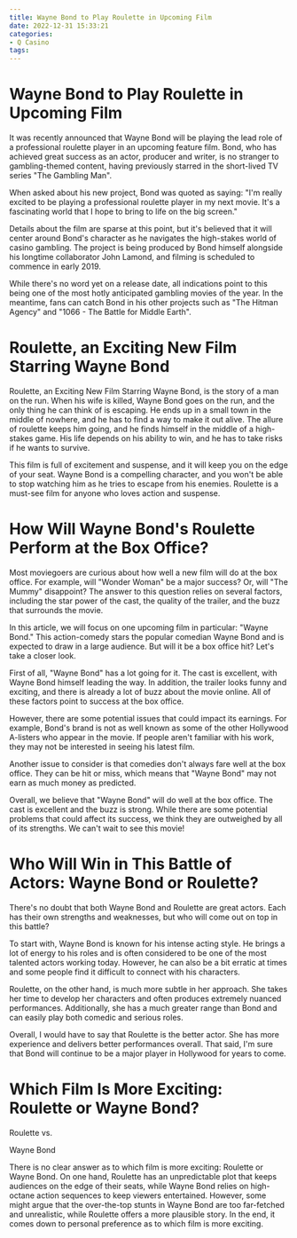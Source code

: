 ```yaml
---
title: Wayne Bond to Play Roulette in Upcoming Film
date: 2022-12-31 15:33:21
categories:
- Q Casino
tags:
---
```



#  Wayne Bond to Play Roulette in Upcoming Film

It was recently announced that Wayne Bond will be playing the lead role of a professional roulette player in an upcoming feature film. Bond, who has achieved great success as an actor, producer and writer, is no stranger to gambling-themed content, having previously starred in the short-lived TV series "The Gambling Man".

When asked about his new project, Bond was quoted as saying: "I'm really excited to be playing a professional roulette player in my next movie. It's a fascinating world that I hope to bring to life on the big screen."

Details about the film are sparse at this point, but it's believed that it will center around Bond's character as he navigates the high-stakes world of casino gambling. The project is being produced by Bond himself alongside his longtime collaborator John Lamond, and filming is scheduled to commence in early 2019.

While there's no word yet on a release date, all indications point to this being one of the most hotly anticipated gambling movies of the year. In the meantime, fans can catch Bond in his other projects such as "The Hitman Agency" and "1066 - The Battle for Middle Earth".

#  Roulette, an Exciting New Film Starring Wayne Bond

Roulette, an Exciting New Film Starring Wayne Bond, is the story of a man on the run. When his wife is killed, Wayne Bond goes on the run, and the only thing he can think of is escaping. He ends up in a small town in the middle of nowhere, and he has to find a way to make it out alive. The allure of roulette keeps him going, and he finds himself in the middle of a high-stakes game. His life depends on his ability to win, and he has to take risks if he wants to survive.

This film is full of excitement and suspense, and it will keep you on the edge of your seat. Wayne Bond is a compelling character, and you won't be able to stop watching him as he tries to escape from his enemies. Roulette is a must-see film for anyone who loves action and suspense.

#  How Will Wayne Bond's Roulette Perform at the Box Office?

Most moviegoers are curious about how well a new film will do at the box office. For example, will "Wonder Woman" be a major success? Or, will "The Mummy" disappoint? The answer to this question relies on several factors, including the star power of the cast, the quality of the trailer, and the buzz that surrounds the movie.

In this article, we will focus on one upcoming film in particular: "Wayne Bond." This action-comedy stars the popular comedian Wayne Bond and is expected to draw in a large audience. But will it be a box office hit? Let's take a closer look.

First of all, "Wayne Bond" has a lot going for it. The cast is excellent, with Wayne Bond himself leading the way. In addition, the trailer looks funny and exciting, and there is already a lot of buzz about the movie online. All of these factors point to success at the box office.

However, there are some potential issues that could impact its earnings. For example, Bond's brand is not as well known as some of the other Hollywood A-listers who appear in the movie. If people aren't familiar with his work, they may not be interested in seeing his latest film.

Another issue to consider is that comedies don't always fare well at the box office. They can be hit or miss, which means that "Wayne Bond" may not earn as much money as predicted.

Overall, we believe that "Wayne Bond" will do well at the box office. The cast is excellent and the buzz is strong. While there are some potential problems that could affect its success, we think they are outweighed by all of its strengths. We can't wait to see this movie!

#  Who Will Win in This Battle of Actors: Wayne Bond or Roulette?

There's no doubt that both Wayne Bond and Roulette are great actors. Each has their own strengths and weaknesses, but who will come out on top in this battle?

To start with, Wayne Bond is known for his intense acting style. He brings a lot of energy to his roles and is often considered to be one of the most talented actors working today. However, he can also be a bit erratic at times and some people find it difficult to connect with his characters.

Roulette, on the other hand, is much more subtle in her approach. She takes her time to develop her characters and often produces extremely nuanced performances. Additionally, she has a much greater range than Bond and can easily play both comedic and serious roles.

Overall, I would have to say that Roulette is the better actor. She has more experience and delivers better performances overall. That said, I'm sure that Bond will continue to be a major player in Hollywood for years to come.

#  Which Film Is More Exciting: Roulette or Wayne Bond?

Roulette 
vs.

Wayne Bond

There is no clear answer as to which film is more exciting: Roulette or Wayne Bond. On one hand, Roulette has an unpredictable plot that keeps audiences on the edge of their seats, while Wayne Bond relies on high-octane action sequences to keep viewers entertained. However, some might argue that the over-the-top stunts in Wayne Bond are too far-fetched and unrealistic, while Roulette offers a more plausible story. In the end, it comes down to personal preference as to which film is more exciting.
